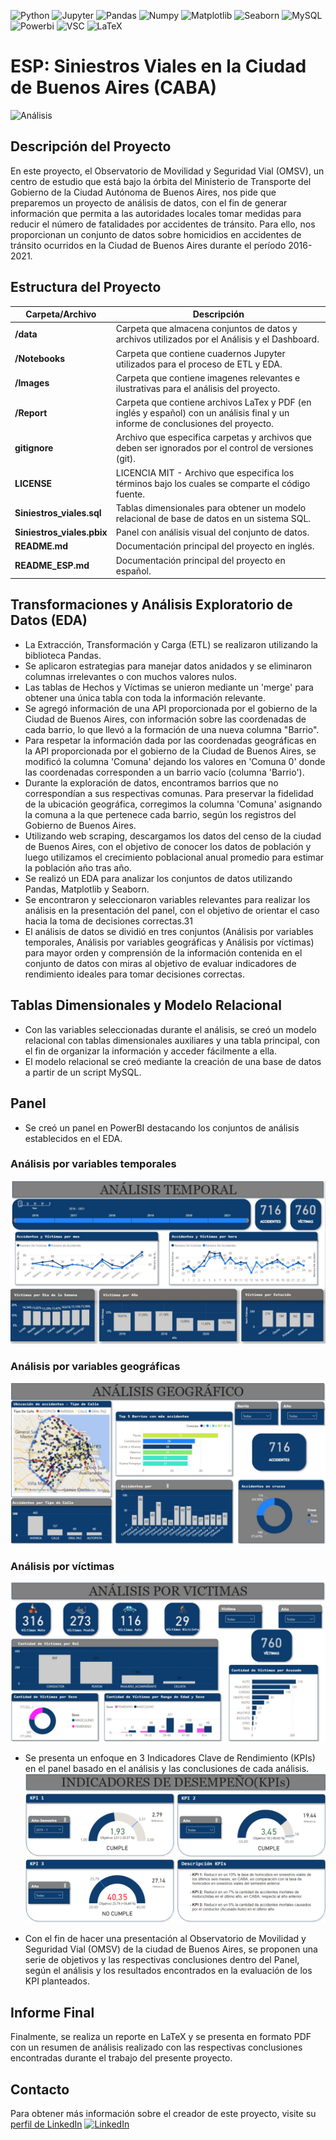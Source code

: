 ![Python](https://img.shields.io/badge/Python-333333?style=flat&logo=python)
![Jupyter](https://img.shields.io/badge/-Jupyter_Notebook-333333?style=flat&logo=jupyter)
![Pandas](https://img.shields.io/badge/-Pandas-333333?style=flat&logo=pandas)
![Numpy](https://img.shields.io/badge/-Numpy-333333?style=flat&logo=numpy)
![Matplotlib](https://img.shields.io/badge/-Matplotlib-333333?style=flat&logo=matplotlib)
![Seaborn](https://img.shields.io/badge/-Seaborn-333333?style=flat&logo=seaborn)
![MySQL](https://img.shields.io/badge/-MySQL-333333?style=flat&logo=mysql)
![Powerbi](https://img.shields.io/badge/-PowerBI-333333?style=flat&logo=powerbi)
![VSC](https://img.shields.io/badge/Visual_Studio_Code-333333?style=flat&logo=visual%20studio%20code&logoColor=white)
![LaTeX](https://img.shields.io/badge/LaTeX-333333?style=flat-square&logo=LaTeX&logoColor=white)

# ESP: Siniestros Viales en la Ciudad de Buenos Aires (CABA)

![Análisis](images/Siniestros_Viales.gif)

## Descripción del Proyecto

En este proyecto, el Observatorio de Movilidad y Seguridad Vial (OMSV), un centro de estudio que está bajo la órbita del Ministerio de Transporte del Gobierno de la Ciudad Autónoma de Buenos Aires, nos pide que preparemos un proyecto de análisis de datos, con el fin de generar información que permita a las autoridades locales tomar medidas para reducir el número de fatalidades por accidentes de tránsito. Para ello, nos proporcionan un conjunto de datos sobre homicidios en accidentes de tránsito ocurridos en la Ciudad de Buenos Aires durante el período 2016-2021.

## Estructura del Proyecto

| Carpeta/Archivo          | Descripción                                                                                 |
| ------------------------ | -------------------------------------------------------------------------------------------- |
| **/data**                | Carpeta que almacena conjuntos de datos y archivos utilizados por el Análisis y el Dashboard. |
| **/Notebooks**           | Carpeta que contiene cuadernos Jupyter utilizados para el proceso de ETL y EDA.               |
| **/Images**              | Carpeta que contiene imagenes relevantes e ilustrativas para el análisis del proyecto.         |
| **/Report**              | Carpeta que contiene archivos LaTex y PDF (en inglés y español) con un análisis final y un informe de conclusiones del proyecto.         |
| **gitignore**            | Archivo que especifica carpetas y archivos que deben ser ignorados por el control de versiones (git).   |
| **LICENSE**              | LICENCIA MIT - Archivo que especifica los términos bajo los cuales se comparte el código fuente.|
| **Siniestros_viales.sql**| Tablas dimensionales para obtener un modelo relacional de base de datos en un sistema SQL.      |
| **Siniestros_viales.pbix**| Panel con análisis visual del conjunto de datos.                                              |
| **README.md**            | Documentación principal del proyecto en inglés.                                               |
| **README_ESP.md**        | Documentación principal del proyecto en español.                                              |


## Transformaciones y Análisis Exploratorio de Datos (EDA)

- La Extracción, Transformación y Carga (ETL) se realizaron utilizando la biblioteca Pandas.
- Se aplicaron estrategias para manejar datos anidados y se eliminaron columnas irrelevantes o con muchos valores nulos.
- Las tablas de Hechos y Víctimas se unieron mediante un 'merge' para obtener una única tabla con toda la información relevante.
- Se agregó información de una API proporcionada por el gobierno de la Ciudad de Buenos Aires, con información sobre las coordenadas de cada barrio, lo que llevó a la formación de una nueva columna "Barrio".
- Para respetar la información dada por las coordenadas geográficas en la API proporcionada por el gobierno de la Ciudad de Buenos Aires, se modificó la columna 'Comuna' dejando los valores en 'Comuna 0' donde las coordenadas corresponden a un barrio vacío (columna 'Barrio').
- Durante la exploración de datos, encontramos barrios que no correspondían a sus respectivas comunas. Para preservar la fidelidad de la ubicación geográfica, corregimos la columna 'Comuna' asignando la comuna a la que pertenece cada barrio, según los registros del Gobierno de Buenos Aires.
- Utilizando web scraping, descargamos los datos del censo de la ciudad de Buenos Aires, con el objetivo de conocer los datos de población y luego utilizamos el crecimiento poblacional anual promedio para estimar la población año tras año.
- Se realizó un EDA para analizar los conjuntos de datos utilizando Pandas, Matplotlib y Seaborn.
- Se encontraron y seleccionaron variables relevantes para realizar los análisis en la presentación del panel, con el objetivo de orientar el caso hacia la toma de decisiones correctas.31
- El análisis de datos se dividió en tres conjuntos (Análisis por variables temporales, Análisis por variables geográficas y Análisis por víctimas) para mayor orden y comprensión de la información contenida en el conjunto de datos con miras al objetivo de evaluar indicadores de rendimiento ideales para tomar decisiones correctas.

## Tablas Dimensionales y Modelo Relacional

- Con las variables seleccionadas durante el análisis, se creó un modelo relacional con tablas dimensionales auxiliares y una tabla principal, con el fin de organizar la información y acceder fácilmente a ella.
- El modelo relacional se creó mediante la creación de una base de datos a partir de un script MySQL.

## Panel

- Se creó un panel en PowerBI destacando los conjuntos de análisis establecidos en el EDA.

### Análisis por variables temporales
![Tem](images/Tem_Analysis.jpg)

### Análisis por variables geográficas
![Geo](images/Geo_Analysis.jpg)

### Análisis por víctimas
![Vic](images/Vic_Analysis.jpg)

- Se presenta un enfoque en 3 Indicadores Clave de Rendimiento (KPIs) en el panel basado en el análisis y las conclusiones de cada análisis.
![Vic](images/KPI.png)

- Con el fin de hacer una presentación al Observatorio de Movilidad y Seguridad Vial (OMSV) de la ciudad de Buenos Aires, se proponen una serie de objetivos y las respectivas conclusiones dentro del Panel, según el análisis y los resultados encontrados en la evaluación de los KPI planteados.

## Informe Final

Finalmente, se realiza un reporte en LaTeX y se presenta en formato PDF con un resumen de análisis realizado con las respectivas conclusiones encontradas durante el trabajo del presente proyecto.

## Contacto

Para obtener más información sobre el creador de este proyecto, visite su [perfil de LinkedIn](https://www.linkedin.com/in/leonardo-cort%C3%A9s-zambrano-13522295/) [![LinkedIn](https://img.shields.io/badge/LinkedIn-blue?style=flat-square&logo=linkedin)](https://www.linkedin.com/in/leonardo-cort%C3%A9s-zambrano-13522295/)

